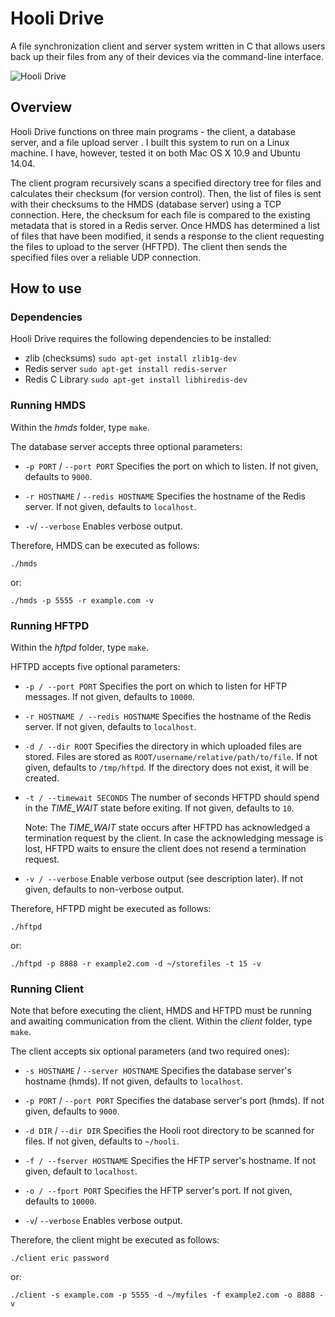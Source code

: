 # Hooli Drive
A file synchronization client and server system written in C that allows users back up their files from any
of their devices via the command-line interface.

![Hooli Drive](https://ericbachmeier5.github.io/images/hooli_thumb.jpg)

## Overview
Hooli Drive functions on three main programs - the client, a database server, and a file upload server . I built this system to run on a Linux machine. I have, however, tested it on both Mac OS X 10.9 and Ubuntu 14.04.

The client program recursively scans a specified directory tree for files and calculates their checksum (for version control). Then,
the list of files is sent with their checksums to the HMDS (database server) using a TCP connection. Here, the checksum for each file is compared to the existing metadata that is stored in a Redis server. Once HMDS has determined a list of files that have been modified, it sends a response to the client requesting the files to upload to the server (HFTPD). The client then sends the specified files over a reliable UDP connection.

## How to use
### Dependencies
Hooli Drive requires the following dependencies to be installed:
* zlib (checksums) `sudo apt-get install zlib1g-dev`
* Redis server `sudo apt-get install redis-server`
* Redis C Library `sudo apt-get install libhiredis-dev`

### Running HMDS
Within the *hmds* folder, type `make`.

The database server accepts three optional parameters:

* `-p PORT` / `--port PORT`
  Specifies the port on which to listen. If not given, defaults to `9000`.

* `-r HOSTNAME` / `--redis HOSTNAME`
  Specifies the hostname of the Redis server. If not given, defaults to `localhost`.

* `-v`/ `--verbose`
  Enables verbose output.

Therefore, HMDS can be executed as follows:

`./hmds`

or:

`./hmds -p 5555 -r example.com -v`

### Running HFTPD
Within the *hftpd* folder, type `make`.

HFTPD accepts five optional parameters:
* `-p / --port PORT`
  Specifies the port on which to listen for HFTP messages. If not given, defaults to `10000`.

* `-r HOSTNAME / --redis HOSTNAME`
  Specifies the hostname of the Redis server. If not given, defaults to `localhost`.

* `-d / --dir ROOT`
  Specifies the directory in which uploaded files are stored.  Files are stored as `ROOT/username/relative/path/to/file`.
  If not given, defaults to `/tmp/hftpd`. If the directory does not exist, it will be created.

* `-t / --timewait SECONDS`
  The number of seconds HFTPD should spend in the *TIME_WAIT* state before exiting. If not given, defaults to `10`.

  Note: The *TIME_WAIT* state occurs after HFTPD has acknowledged a termination request by the client. In case the acknowledging message is lost, HFTPD waits to ensure the client does not resend a termination request.

* `-v / --verbose`
  Enable verbose output (see description later).  If not given, defaults to non-verbose output.

Therefore, HFTPD might be executed as follows:

`./hftpd`

or:

`./hftpd -p 8888 -r example2.com -d ~/storefiles -t 15 -v`

### Running Client
Note that before executing the client, HMDS and HFTPD must be running and awaiting communication from the client.
Within the *client* folder, type `make`.

The client accepts six optional parameters (and two required ones):
* `-s HOSTNAME` / `--server HOSTNAME`
  Specifies the database server's hostname (hmds). If not given, defaults to `localhost`.

* `-p PORT` / `--port PORT`
  Specifies the database server's port (hmds). If not given, defaults to `9000`.

* `-d DIR` / `--dir DIR`
  Specifies the Hooli root directory to be scanned for files. If not given, defaults to `~/hooli`.

* `-f / --fserver HOSTNAME`
  Specifies the HFTP server's hostname. If not given, default to `localhost`.

* `-o / --fport PORT`
  Specifies the HFTP server's port. If not given, defaults to `10000`.

* `-v`/ `--verbose`
  Enables verbose output.

Therefore, the client might be executed as follows:

`./client eric password`

or:

`./client -s example.com -p 5555 -d ~/myfiles -f example2.com -o 8888 -v`
